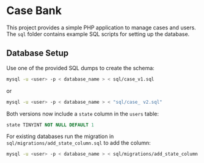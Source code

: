 # Case Bank

This project provides a simple PHP application to manage cases and users. The `sql` folder contains example SQL scripts for setting up the database.

## Database Setup

Use one of the provided SQL dumps to create the schema:

```sh
mysql -u <user> -p < database_name > < sql/case_v1.sql
```

or

```sh
mysql -u <user> -p < database_name > < "sql/case_ v2.sql"
```

Both versions now include a `state` column in the `users` table:

```sql
state TINYINT NOT NULL DEFAULT 1
```

For existing databases run the migration in `sql/migrations/add_state_column.sql` to add the column:

```sh
mysql -u <user> -p < database_name > < sql/migrations/add_state_column.sql
```
